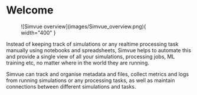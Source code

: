 # Welcome

<figure markdown>
  ![Simvue overview](images/Simvue_overview.png){ width="400" }
</figure>

Instead of keeping track of simulations or any realtime processing task manually using notebooks and spreadsheets, Simvue helps to automate this
and provide a single view of all your simulations, processing jobs, ML training etc, no matter where in the
world they are running.

Simvue can track and organise metadata and files, collect metrics and logs from running
simulations or any processing tasks, as well as maintain connections between different simulations and tasks.
